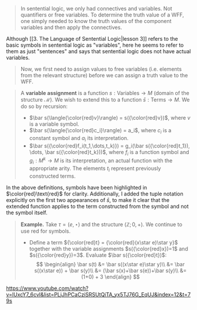 >In sentential logic, we only had connectives and variables. Not quantifiers or free variables. To determine the truth value of a WFF, one simply needed to know the truth values of the component variables and then apply the connectives.

Although [[3. The Language of Sentential Logic|lesson 3]] refers to the basic symbols in sentential logic as "variables", here he seems to refer to them as just "sentences" and says that sentential logic does not have actual variables.

> Now, we first need to assign values to free variables (i.e. elements from the relevant structure) before we can assign a truth value to the WFF.

> A **variable assignment** is a function $s:\text{Variables}\rightarrow M$ (domain of the structure $\mathcal M$). We wish to extend this to a function $\bar s:\text{Terms}\rightarrow M$. We do so by recursion:
> - $\bar s(\langle{\color{red}v}\rangle) = s({\color{red}v})$, where $v$ is a variable symbol.
> - $\bar s(\langle{\color{red}c_i}\rangle) = a_i$, where $c_i$ is a constant symbol and $a_i$ its interpretation.
> - $\bar s({\color{red}f_i(t_1,\dots,t_k)}) = g_i(\bar s({\color{red}t_1}), \dots, \bar s({\color{red}t_k}))$, where $f_i$ is a function symbol and $g_i:M^k\rightarrow M$ is its interpretation, an actual function with the appropriate arity. The elements $t_i$ represent previously constructed terms.

In the above definitions, symbols have been highlighted in $\color{red}\text{red}$ for clarity. Additionally, I added the tuple notation explicitly on the first two appearances of $\bar s$, to make it clear that the extended function applies to the term constructed from the symbol and not the symbol itself.

>**Example.** Take $\tau = (e,\star)$ and the structure $(\mathbb Z; 0, +)$. We continue to use red for symbols.
>- Define a term ${\color{red}t} = {\color{red}(x\star e)\star y}$ together with the variable assignments $s({\color{red}x})=1$ and $s({\color{red}y})=3$. Evaluate $\bar s({\color{red}t})$:
>$$
\begin{align}
\bar s(t) &= \bar s((x\star e)\star y)\\
&= \bar s((x\star e)) + \bar s(y)\\
&= (\bar s(x)+\bar s(e))+\bar s(y)\\
&= (1+0) + 3
\end{align}
$$

https://www.youtube.com/watch?v=lUxcY7_6cvI&list=PLjJhPCaCziSRSUtQiTA_yx5TJ76G_EqUJ&index=12&t=79s